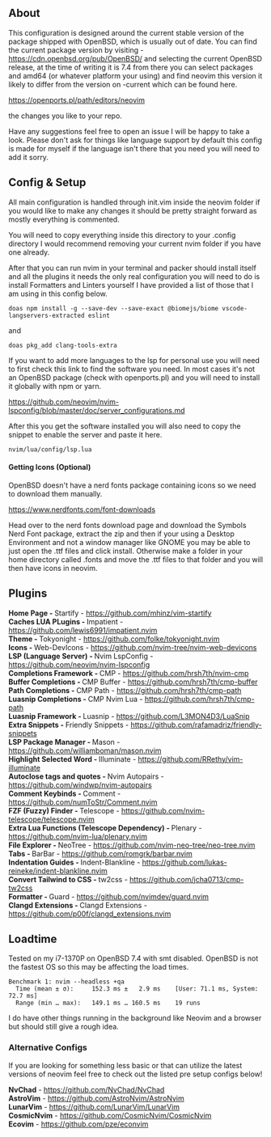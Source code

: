## About

This configuration is designed around the current stable version of the package
shipped with OpenBSD, which is usually out of date. You can find the current
package version by visiting - https://cdn.openbsd.org/pub/OpenBSD/ and selecting
the current OpenBSD release, at the time of writing it is 7.4 from there you can
select packages and amd64 (or whatever platform your using) and find neovim this
version it likely to differ from the version on -current which can be found here.

https://openports.pl/path/editors/neovim

the changes you like to your repo.

Have any suggestions feel free to open an issue I will be happy to take a look.
Please don't ask for things like language support by default this config is made
for myself if the language isn't there that you need you will need to add it sorry.

## Config & Setup

All main configuration is handled through init.vim inside the neovim folder if
you would like to make any changes it should be pretty straight forward as mostly
everything is commented.

You will need to copy everything inside this directory
to your .config directory I would recommend removing your current nvim folder if
you have one already.

After that you can run nvim in your terminal and packer should install itself
and all the plugins it needs the only real configuration you will need to do is
install Formatters and Linters yourself I have provided a list of those that I
am using in this config below.

```
doas npm install -g --save-dev --save-exact @biomejs/biome vscode-langservers-extracted eslint
```
and
```
doas pkg_add clang-tools-extra
```

If you want to add more languages to the lsp for personal use you will need to first check this link to find the software you need. In most cases it's not an OpenBSD package (check with openports.pl) and you will need to install it globally with npm or yarn.

https://github.com/neovim/nvim-lspconfig/blob/master/doc/server_configurations.md

After this you get the software installed you will also need to copy the snippet to enable the server and paste it here.

```
nvim/lua/config/lsp.lua
```

#### Getting Icons (Optional)

OpenBSD doesn't have a nerd fonts package containing icons so we need to download them manually.

https://www.nerdfonts.com/font-downloads 

Head over to the nerd fonts download page and download the Symbols Nerd Font package, extract the zip and then if your using a Desktop Environment and not a window manager like GNOME you may be able to just open the .ttf files and click install. Otherwise make a folder in your home directory called .fonts and move the .ttf files to that folder and you will then have icons in neovim.

## Plugins

<b>Home Page - </b> Startify - https://github.com/mhinz/vim-startify<br>
<b>Caches LUA PLugins - </b> Impatient - https://github.com/lewis6991/impatient.nvim<br>
<b>Theme - </b> Tokyonight - https://github.com/folke/tokyonight.nvim<br>
<b>Icons - </b> Web-DevIcons - https://github.com/nvim-tree/nvim-web-devicons<br>
<b>LSP (Language Server) - </b> Nvim LspConfig - https://github.com/neovim/nvim-lspconfig<br>
<b>Completions Framework - </b> CMP - https://github.com/hrsh7th/nvim-cmp<br>
<b>Buffer Completions - </b> CMP Buffer - https://github.com/hrsh7th/cmp-buffer<br>
<b>Path Completions - </b> CMP Path - https://github.com/hrsh7th/cmp-path<br>
<b>Luasnip Completions - </b> CMP Nvim Lua - https://github.com/hrsh7th/cmp-path<br>
<b>Luasnip Framework - </b> Luasnip - https://github.com/L3MON4D3/LuaSnip<br>
<b>Extra Snippets - </b> Friendly Snippets - https://github.com/rafamadriz/friendly-snippets<br>
<b>LSP Package Manager - </b> Mason - https://github.com/williamboman/mason.nvim<br>
<b>Highlight Selected Word - </b> Illuminate - https://github.com/RRethy/vim-illuminate<br>
<b>Autoclose tags and quotes - </b> Nvim Autopairs - https://github.com/windwp/nvim-autopairs<br>
<b>Comment Keybinds - </b> Comment - https://github.com/numToStr/Comment.nvim <br>
<b>FZF (Fuzzy) Finder - </b> Telescope - https://github.com/nvim-telescope/telescope.nvim<br>
<b>Extra Lua Functions (Telescope Dependency) - </b> Plenary - https://github.com/nvim-lua/plenary.nvim<br>
<b>File Explorer - </b> NeoTree - https://github.com/nvim-neo-tree/neo-tree.nvim<br>
<b>Tabs - </b> BarBar - https://github.com/romgrk/barbar.nvim<br>
<b>Indentation Guides - </b> Indent-Blankline - https://github.com/lukas-reineke/indent-blankline.nvim<br>
<b>Convert Tailwind to CSS - </b> tw2css - https://github.com/jcha0713/cmp-tw2css<br>
<b>Formatter - </b> Guard - https://github.com/nvimdev/guard.nvim<br>
<b>Clangd Extensions - </b> Clangd Extensions - https://github.com/p00f/clangd_extensions.nvim<br>

## Loadtime

Tested on my i7-1370P on OpenBSD 7.4 with smt disabled.
OpenBSD is not the fastest OS so this may be affecting the load times.

```
Benchmark 1: nvim --headless +qa
  Time (mean ± σ):     152.3 ms ±   2.9 ms    [User: 71.1 ms, System: 72.7 ms]
  Range (min … max):   149.1 ms … 160.5 ms    19 runs
```

I do have other things running in the background like Neovim and a browser but
should still give a rough idea.

### Alternative Configs

If you are looking for something less basic or that can utilize the latest versions
of neovim feel free to check out the listed pre setup configs below!

<b>NvChad</b> - https://github.com/NvChad/NvChad<br>
<b>AstroVim</b> - https://github.com/AstroNvim/AstroNvim<br>
<b>LunarVim</b> - https://github.com/LunarVim/LunarVim<br>
<b>CosmicNvim</b> - https://github.com/CosmicNvim/CosmicNvim<br>
<b>Ecovim</b> - https://github.com/pze/econvim<br>
